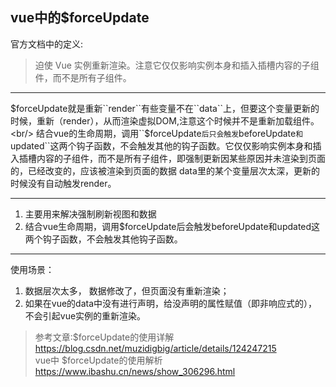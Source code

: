 ## vue中的$forceUpdate

官方文档中的定义:
> 迫使 Vue 实例重新渲染。注意它仅仅影响实例本身和插入插槽内容的子组件，而不是所有子组件。

---
$forceUpdate就是重新``render``有些变量不在``data``上，但要这个变量更新的时候，重新（render），从而渲染虚拟DOM,注意这个时候并不是重新加载组件。<br/>
结合vue的生命周期，调用``$forceUpdate``后只会触发``beforeUpdate``和``updated``这两个钩子函数，不会触发其他的钩子函数。它仅仅影响实例本身和插入插槽内容的子组件，而不是所有子组件，即强制更新因某些原因并未渲染到页面的，已经改变的，应该被渲染到页面的数据
data里的某个变量层次太深，更新的时候没有自动触发render。

---

1. 主要用来解决强制刷新视图和数据
2. 结合vue生命周期，调用$forceUpdate后会触发beforeUpdate和updated这两个钩子函数，不会触发其他钩子函数。

---
使用场景：
1. 数据层次太多， 数据修改了，但页面没有重新渲染；
2. 如果在vue的data中没有进行声明，给没声明的属性赋值（即非响应式的），不会引起vue实例的重新渲染。

>参考文章:$forceUpdate的使用详解<https://blog.csdn.net/muzidigbig/article/details/124247215><br/>
        vue中 $forceUpdate的使用解析<https://www.ibashu.cn/news/show_306296.html>
